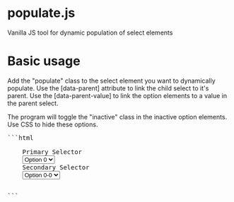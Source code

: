 # populate.js

Vanilla JS tool for dynamic population of select elements

# Basic usage

Add the "populate" class to the select element you want to dynamically populate.
Use the [data-parent] attribute to link the child select to it's parent.
Use the [data-parent-value] to link the option elements to a value in the parent select.

The program will toggle the "inactive" class in the inactive option elements. Use CSS to hide these options.

<pre>
```html
<form action="">
    <label for="primary">Primary Selector</label>
    <select name="" id="primary">
        <option value="0">Option 0</option>
        <option value="1">Option 1</option>
        <option value="2">Option 2</option>
    </select>
    <label for="secondary">Secondary Selector</label>
    <select class="populate" name="" id="secondary" data-parent="primary">
        <option value="0" data-parent-value="0">Option 0-0</option>
        <option value="1" data-parent-value="0">Option 0-1</option>
        <option value="2" data-parent-value="0">Option 0-2</option>
        <option value="3" data-parent-value="1">Option 1-0</option>
        <option value="4" data-parent-value="1">Option 1-1</option>
        <option value="5" data-parent-value="1">Option 1-2</option>
        <option value="6" data-parent-value="2">Option 2-0</option>
        <option value="7" data-parent-value="2">Option 2-1</option>
        <option value="8" data-parent-value="2">Option 2-2</option>
    </select>
</form>   
```
</pre>
